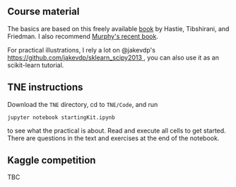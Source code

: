 ## Course material
The basics are based on this freely available [book](https://web.stanford.edu/~hastie/Papers/ESLII.pdf) by Hastie, Tibshirani, and Friedman. I also recommend [Murphy's recent book](https://mitpress.mit.edu/books/machine-learning-0).

For practical illustrations, I rely a lot on @jakevdp's [https://github.com/jakevdp/sklearn_scipy2013
](material), you can also use it as an scikit-learn tutorial.

## TNE instructions
Download the `TNE` directory, cd to `TNE/Code`, and run

`jupyter notebook startingKit.ipynb`

to see what the practical is about. Read and execute all cells to get started. There are questions in the text and exercises at the end of the notebook.


## Kaggle competition
TBC
